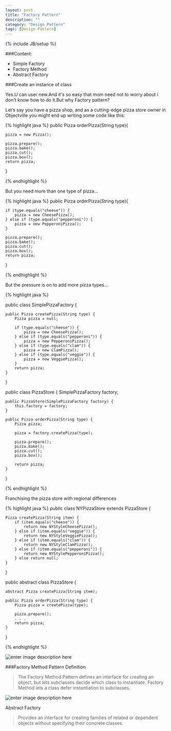 ```yaml
---
layout: post
title: "Factory Pattern"
description: ""
category: "Design Pattern"
tags: [Design Pattern]
---
```

{% include JB/setup %}


###Content:

 - Simple Factory
 - Factory Method
 - Abstract Factory

###Create an instance of class

Yes.U can user new.And it's so easy that mom need not to worry about i don't know how to do it.But why Factory pattern?

Let’s say you have a pizza shop, and as a cutting-edge pizza store owner in Objectville you might end up writing some code like this:

{% highlight java %}
public Pizza orderPizza(String type){

	pizza = new Pizza();

	pizza.prepare();
	pizza.bake();
	pizza.cut();
	pizza.box();
	return pizza;
}

{% endhighlight %}

But you need more than one type of pizza...

{% highlight java %}
public Pizza orderPizza(String type){

	if (type.equals("cheese")) {
		pizza = new CheesePizza();
	} else if (type.equals("pepperoni")) {
		pizza = new PepperoniPizza();
	}

	pizza.prepare();
	pizza.bake();
	pizza.cut();
	pizza.box();
	return pizza;
}

{% endhighlight %}


But the pressure is on to add more pizza types…


{% highlight java %}

public class SimplePizzaFactory {

	public Pizza createPizza(String type) {
		Pizza pizza = null;

		if (type.equals("cheese")) {
			pizza = new CheesePizza();
		} else if (type.equals("pepperoni")) {
			pizza = new PepperoniPizza();
		} else if (type.equals("clam")) {
			pizza = new ClamPizza();
		} else if (type.equals("veggie")) {
			pizza = new VeggiePizza();
		}
		return pizza;
	}
}

public class PizzaStore {
	SimplePizzaFactory factory;
 
	public PizzaStore(SimplePizzaFactory factory) { 
		this.factory = factory;
	}
 
	public Pizza orderPizza(String type) {
		Pizza pizza;
 
		pizza = factory.createPizza(type);
 
		pizza.prepare();
		pizza.bake();
		pizza.cut();
		pizza.box();

		return pizza;
	}
}

{% endhighlight %}

Franchising the pizza store with regional differences

{% highlight java %}
public class NYPizzaStore extends PizzaStore {

	Pizza createPizza(String item) {
		if (item.equals("cheese")) {
			return new NYStyleCheesePizza();
		} else if (item.equals("veggie")) {
			return new NYStyleVeggiePizza();
		} else if (item.equals("clam")) {
			return new NYStyleClamPizza();
		} else if (item.equals("pepperoni")) {
			return new NYStylePepperoniPizza();
		} else return null;
	}
}

public abstract class PizzaStore {
 
	abstract Pizza createPizza(String item);
 
	public Pizza orderPizza(String type) {
		Pizza pizza = createPizza(type);
	
		pizza.prepare();
       	. . . 
		return pizza;
	}
}

{% endhighlight %}

![enter image description here][1]


###Factory Method Pattern Definition

>The Factory Method Pattern defines an interface for creating an object, but lets subclasses decide which class to instantiate. Factory Method lets a class defer instantiation to subclasses.


![enter image description here][2]

Abstract Factory

>Provides an interface for creating families of related or dependent objects without specifying their concrete classes.



  [1]: http://yurnerola.github.io/img/factory%20pattern.png
  [2]: http://yurnerola.github.io/img/abstract%20factory.png